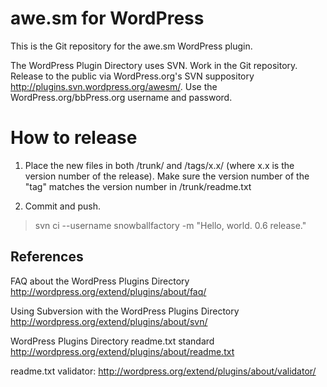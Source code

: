 # awe.sm for WordPress

This is the Git repository for the awe.sm WordPress plugin.

The WordPress Plugin Directory uses SVN. Work in the Git repository. Release to the public via WordPress.org's SVN suppository <http://plugins.svn.wordpress.org/awesm/>. Use the WordPress.org/bbPress.org username and password.

How to release
==============

1. Place the new files in both /trunk/ and /tags/x.x/ (where x.x is the version number of the release). Make sure the version number of the "tag" matches the version number in /trunk/readme.txt

2. Commit and push.

> svn ci --username snowballfactory -m "Hello, world. 0.6 release."


References
----------
FAQ about the WordPress Plugins Directory
http://wordpress.org/extend/plugins/about/faq/

Using Subversion with the WordPress Plugins Directory
http://wordpress.org/extend/plugins/about/svn/

WordPress Plugins Directory readme.txt standard
http://wordpress.org/extend/plugins/about/readme.txt

readme.txt validator:
http://wordpress.org/extend/plugins/about/validator/